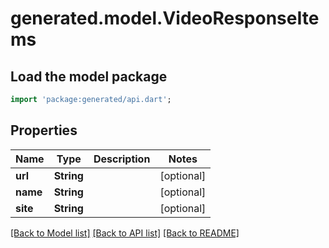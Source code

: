 # generated.model.VideoResponseItems

## Load the model package
```dart
import 'package:generated/api.dart';
```

## Properties
Name | Type | Description | Notes
------------ | ------------- | ------------- | -------------
**url** | **String** |  | [optional] 
**name** | **String** |  | [optional] 
**site** | **String** |  | [optional] 

[[Back to Model list]](../README.md#documentation-for-models) [[Back to API list]](../README.md#documentation-for-api-endpoints) [[Back to README]](../README.md)


